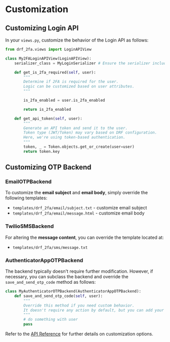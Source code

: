 # Customization

## Customizing Login API

In your `views.py`, customize the behavior of the Login API as follows:

```python
from drf_2fa.views import LoginAPIView

class My2FALoginAPIView(LoginAPIView):
    serializer_class = MyLoginSerializer # Ensure the serializer includes username and password fields.

    def get_is_2fa_required(self, user):
        """
        Determine if 2FA is required for the user.
        Logic can be customized based on user attributes.
        """

        is_2fa_enabled = user.is_2fa_enabled

        return is_2fa_enabled

    def get_api_token(self, user):
        """
        Generate an API token and send it to the user.
        Token type (JWT/Token) may vary based on DRF configuration.
        Here, we're using token-based authentication.
        """
        token, _ = Token.objects.get_or_create(user=user)
        return token.key
```

## Customizing OTP Backend

### EmailOTPBackend
To customize the **email subject** and **email body**, simply override the following templates:

- `templates/drf_2fa/email/subject.txt` - customize email subject
- `templates/drf_2fa/email/message.html` - customize email body

### TwilioSMSBackend
For altering the **message content**, you can override the template located at:

- `templates/drf_2fa/sms/message.txt`

### AuthenticatorAppOTPBackend
The backend typically doesn't require further modification. However, if necessary, you can subclass the backend and override the `save_and_send_otp_code` method as follows:

```python
class MyAuthenticatorOTPBackend(AuthenticatorAppOTPBackend):
    def save_and_send_otp_code(self, user):
        """
        Override this method if you need custom behavior.
        It doesn't require any action by default, but you can add your own logic here if needed.
        """
        # do something with user
        pass
```

Refer to the [API Reference](./api_reference.md) for further details on customization options.